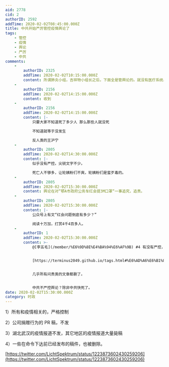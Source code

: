 ```yaml
---
aid: 2778
cid: 2
authorID: 2592
addTime: 2020-02-02T08:45:00.000Z
title: 中共开始严厉管控疫情舆论了
tags:
    - 管控
    - 疫情
    - 舆论
    - 严厉
    - 中共
comments:
    -
        authorID: 2325
        addTime: 2020-02-02T10:15:00.000Z
        content: 所谓肺炎小组，吉祥物小组长之后，下面全是管舆论的。就没有医疗系统出身的。一看就知道不是为了灭病毒而是灭言论。
    -
        authorID: 2156
        addTime: 2020-02-02T14:15:00.000Z
        content: 收到
    -
        authorID: 2156
        addTime: 2020-02-02T14:15:00.000Z
        content: |-
            只要大家不知道死了多少人 那么那些人就没死

            不知道就等于没发生

            反人类的王沪宁
    -
        authorID: 2805
        addTime: 2020-02-02T14:30:00.000Z
        content: |-
            似乎没有严控。尖锐文字不少。

            死亡人不够多，让轮姨粉们不爽，轮姨粉们是蛮歹毒的。
    -
        authorID: 2805
        addTime: 2020-02-02T15:30:00.000Z
        content: 舆论在对“鄂A市政府公务车红会提3M口罩“一事追究，追责。
    -
        authorID: 2805
        addTime: 2020-02-02T15:30:00.000Z
        content: |-
            公众号上有文“红会问题倒底有多少？”

            阅读十万加，打赏4千4百多人。
    -
        authorID: 1
        addTime: 2020-02-02T15:30:00.000Z
        content: >-
            @[李五毛](/member/%E6%9D%8E%E4%BA%94%E6%AF%9B) #4 有没有严控，端点星最清楚了


            [https://terminus2049.github.io/tags.html#%E6%AD%A6%E6%B1%89%E8%82%BA%E7%82%8E](https://terminus2049.github.io/tags.html#%E6%AD%A6%E6%B1%89%E8%82%BA%E7%82%8E)


            几乎所有问责类的文章都删了。


            中共不严控舆论？除非中共快死了。
date: 2020-02-02T15:30:00.000Z
category: 时政
---
```


1）所有和疫情相关的，严格控制

2）公司捐赠行为的 PR 稿，不发

3）湖北武汉的疫情报道不发，其它地区的疫情报道大量毙稿

4）一些在命令下达前已经发布的稿件，也被删除。

[https://twitter.com/LichtSpektrum/status/1223873602430259206](https://twitter.com/LichtSpektrum/status/1223873602430259206)

